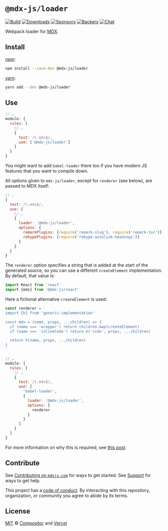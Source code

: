 # `@mdx-js/loader`

[![Build][build-badge]][build]
[![Downloads][downloads-badge]][downloads]
[![Sponsors][sponsors-badge]][opencollective]
[![Backers][backers-badge]][opencollective]
[![Chat][chat-badge]][chat]

Webpack loader for [MDX][].

## Install

[npm][]:

```sh
npm install --save-dev @mdx-js/loader
```

[yarn][]:

```sh
yarn add --dev @mdx-js/loader
```

## Use

```js
// …
module: {
  rules: [
    // …
    {
      test: /\.mdx$/,
      use: ['@mdx-js/loader']
    }
  ]
}
```

You might want to add `babel-loader` there too if you have modern JS features
that you want to compile down.

All options given to `mdx-js/loader`, except for `renderer` (see below), are
passed to MDX itself:

```js
// …
{
  test: /\.mdx$/,
  use: [
    // …
    {
      loader: '@mdx-js/loader',
      options: {
        remarkPlugins: [require('remark-slug'), require('remark-toc')],
        rehypePlugins: [require('rehype-autolink-headings')]
      }
    }
  ]
}
```

The `renderer` option specifies a string that is added at the start of the
generated source, so you can use a different `createElement` implementation.
By default, that value is:

```js
import React from 'react'
import {mdx} from '@mdx-js/react'
```

Here a fictional alternative `createElement` is used:

```js
const renderer = `
import {h} from 'generic-implementation'

const mdx = (name, props, ...children) => {
  if (name === 'wrapper') return children.map(createElement)
  if (name === 'inlineCode') return h('code', props, ...children)

  return h(name, props, ...children)
}
`

// …
module: {
  rules: [
    // …
    {
      test: /\.mdx$/,
      use: [
        'babel-loader',
        {
          loader: '@mdx-js/loader',
          options: {
            renderer
          }
        }
      ]
    }
  ]
}
```

For more information on why this is required, see [this post][custom-pragma].

## Contribute

See [Contributing on `mdxjs.com`][contributing] for ways to get started.
See [Support][] for ways to get help.

This project has a [code of conduct][coc].
By interacting with this repository, organization, or community you agree to
abide by its terms.

## License

[MIT][] © [Compositor][] and [Vercel][]

[build-badge]: https://github.com/mdx-js/mdx/workflows/CI/badge.svg
[build]: https://github.com/mdx-js/mdx/actions
[downloads-badge]: https://img.shields.io/npm/dm/@mdx-js/loader.svg
[downloads]: https://www.npmjs.com/package/@mdx-js/loader
[sponsors-badge]: https://opencollective.com/unified/sponsors/badge.svg
[backers-badge]: https://opencollective.com/unified/backers/badge.svg
[opencollective]: https://opencollective.com/unified
[chat-badge]: https://img.shields.io/badge/chat-discussions-success.svg
[chat]: https://github.com/mdx-js/mdx/discussions
[npm]: https://docs.npmjs.com/cli/install
[yarn]: https://yarnpkg.com/cli/add
[contributing]: https://mdxjs.com/contributing
[support]: https://mdxjs.com/support
[coc]: https://github.com/mdx-js/.github/blob/master/code-of-conduct.md
[mit]: license
[compositor]: https://compositor.io
[vercel]: https://vercel.com
[mdx]: https://github.com/mdx-js/mdx
[custom-pragma]: https://mdxjs.com/blog/custom-pragma
